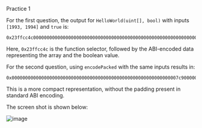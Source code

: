 Practice 1

For the first question, the output for `HelloWorld(uint[], bool)` with inputs `[1993, 1994]` and `true` is:

```
0x23ffcc4c0000000000000000000000000000000000000000000000000000000000000040000000000000000000000000000000000000000000000000000000000000000100000000000000000000000000000000000000000000000000000000000000010000000000000000000000000000000000000000000000000000000000000004
```

Here, `0x23ffcc4c` is the function selector, followed by the ABI-encoded data representing the array and the boolean value.

For the second question, using `encodePacked` with the same inputs results in:

```
0x00000000000000000000000000000000000000000000000000000000000007c9000000000000000000000000000000000000000000000000000000000000001301
```

This is a more compact representation, without the padding present in standard ABI encoding.

The screen shot is shown below:



![image](https://github.com/user-attachments/assets/2bdb9bf9-9a0a-475b-8b3b-0941b19e0946)


